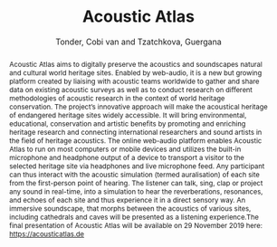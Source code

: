 ---
title: "Acoustic Atlas"
abstract: "Acoustic Atlas aims to digitally preserve the acoustics and soundscapes natural and cultural world heritage sites.  Enabled by web-audio, it is a new but growing platform created by liaising with acoustic teams worldwide to gather and share data on existing acoustic surveys as well as to conduct research on different methodologies of acoustic research in the context of world heritage conservation. The project’s innovative approach will make the acoustical heritage of endangered heritage sites widely accessible. It will bring environmental, educational, conservation and artistic benefits by promoting and enriching heritage research and connecting international researchers and sound artists in the field of heritage acoustics. The online web-audio platform enables Acoustic Atlas to run on most computers or mobile devices and utilizes the built-in microphone and headphone output of a device to transport a visitor to the selected heritage site via headphones and live microphone feed. Any participant can thus interact with the acoustic simulation (termed auralisation) of each site from the first-person point of hearing. The listener can talk, sing, clap or project any sound in real-time, into a simulation to hear the reverberations, resonances, and echoes of each site and thus experience it in a direct sensory way. An immersive soundscape, that morphs between the acoustics of various sites, including cathedrals and caves will be presented as a listening experience.The final presentation of Acoustic Atlas will be available on 29 November 2019 here: https://acousticatlas.de"
address: "Trondheim, Norway"
booktitle: "Proceedings of the International Web Audio Conference"
editor: "Xambó, Anna and Martín, Sara R. and Roma, Gerard"
month: "December"
publisher: "NTNU"
series: "WAC '19"
pages: "153--154"
id: "2019_50"
author: "Tonder, Cobi van and Tzatchkova, Guergana "
webAuthor: "Cobi van Tonder, Guergana  Tzatchkova"
track: "Artwork"
year: "2019"
tags: year2019
media: none
pdflink: "/_data/papers/pdf/2019/2019_50.pdf"
ISSN: "2663-5844"
---